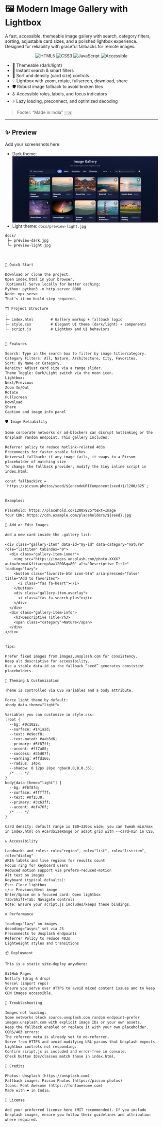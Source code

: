 # 🖼️ Modern Image Gallery with Lightbox

A fast, accessible, themeable image gallery with search, category filters, sorting, adjustable card sizes, and a polished lightbox experience.  
Designed for reliability with graceful fallbacks for remote images.

<p align="center">
  <img alt="HTML5" src="https://img.shields.io/badge/HTML5-E34F26?logo=html5&logoColor=fff&style=for-the-badge">
  <img alt="CSS3" src="https://img.shields.io/badge/CSS3-1572B6?logo=css3&logoColor=fff&style=for-the-badge">
  <img alt="JavaScript" src="https://img.shields.io/badge/JavaScript-F7DF1E?logo=javascript&logoColor=000&style=for-the-badge">
  <img alt="Accessible" src="https://img.shields.io/badge/Accessible-A11Y-0f766e?style=for-the-badge">
</p>

- 🎨 Themeable (dark/light)
- 🔎 Instant search & smart filters
- 🧭 Sort and density (card size) controls
- 💡 Lightbox with zoom, rotate, fullscreen, download, share
- 🛡️ Robust image fallback to avoid broken tiles
- ♿ Accessible roles, labels, and focus indicators
- ⚡ Lazy loading, preconnect, and optimized decoding

> Footer: “Made in India” 🇮🇳

---

## ✨ Preview

Add your screenshots here:
- Dark theme:
  ![image](https://github.com/MdSaifAli063/Modern-Image-Gallery-with-Lightbox/blob/0325d54dcffa1db8d8dd4c23555d87a5decd7487/Screenshot%202025-09-02%20014230.png)
- Light theme: `docs/preview-light.jpg`

```text
docs/
 ├─ preview-dark.jpg
 └─ preview-light.jpg



🚀 Quick Start

Download or clone the project.
Open index.html in your browser.
(Optional) Serve locally for better caching:
Python: python3 -m http.server 8080
Node: npx serve
That’s it—no build step required.

🗂️ Project Structure
.
├─ index.html        # Gallery markup + fallback logic
├─ style.css         # Elegant UI theme (dark/light) + components
└─ script.js         # Lightbox and UI behaviors


🧭 Features

Search: Type in the search box to filter by image title/category.
Category Filters: All, Nature, Architecture, City, Favorites.
Sort: By Name or Category.
Density: Adjust card size via a range slider.
Theme Toggle: Dark/Light switch via the moon icon.
Lightbox:
Next/Previous
Zoom In/Out
Rotate
Fullscreen
Download
Share
Caption and image info panel

🛡️ Image Reliability

Some corporate networks or ad-blockers can disrupt hotlinking or the Unsplash random endpoint. This gallery includes:

Referrer policy to reduce hotlink-related 403s
Preconnects for faster stable fetches
Universal fallback: if any image fails, it swaps to a Picsum placeholder of matching size
To change the fallback provider, modify the tiny inline script in index.html:

const fallbackSrc = `https://picsum.photos/seed/${encodeURIComponent(seed)}/1200/825`;


Examples:

Placehold: https://placehold.co/1200x825?text=Image
Your CDN: https://cdn.example.com/placeholders/${seed}.jpg

🧩 Add or Edit Images

Add a new card inside the .gallery list:

<div class="gallery-item" data-id="my-id" data-category="nature" role="listitem" tabindex="0">
  <div class="gallery-item-inner">
    <img src="https://images.unsplash.com/photo-XXXX?auto=format&fit=crop&w=1200&q=80" alt="Descriptive Title" loading="lazy">
    <button class="favorite-btn icon-btn" aria-pressed="false" title="Add to favorites">
      <i class="fas fa-heart"></i>
    </button>
    <div class="gallery-item-overlay">
      <i class="fas fa-search-plus"></i>
    </div>
  </div>
  <div class="gallery-item-info">
    <h3>Descriptive Title</h3>
    <span class="category">Nature</span>
  </div>
</div>


Tips:

Prefer fixed images from images.unsplash.com for consistency.
Keep alt descriptive for accessibility.
Use a stable data-id so the fallback “seed” generates consistent placeholders.

🎨 Theming & Customization

Theme is controlled via CSS variables and a body attribute.

Force light theme by default:
<body data-theme="light">

Variables you can customize in style.css:
:root {
  --bg: #0c1022;
  --surface: #141a2d;
  --text: #e9ecf8;
  --text-muted: #aab3d6;
  --primary: #5f87ff;
  --accent: #ff7a88;
  --success: #35d07f;
  --warning: #ffd166;
  --radius: 14px;
  --shadow: 0 12px 28px rgba(0,0,0,0.35);
  /* ... */
}
body[data-theme="light"] {
  --bg: #f6f8fd;
  --surface: #ffffff;
  --text: #0f1530;
  --primary: #3c63ff;
  --accent: #ef476f;
  /* ... */
}

Card density: default range is 180–320px wide; you can tweak min/max in index.html on #cardSizeRange or adapt grid with --card-min in CSS.

♿ Accessibility

Landmarks and roles: role="region", role="list", role="listitem", role="dialog"
ARIA labels and live regions for results count
Focus ring for keyboard users
Reduced motion support via prefers-reduced-motion
Alt text on images
Keyboard (typical defaults):
Esc: Close lightbox
←/→: Previous/Next image
Enter/Space on a focused card: Open lightbox
Tab/Shift+Tab: Navigate controls
Note: Ensure your script.js includes/keeps these bindings.

⚙️ Performance

loading="lazy" on images
decoding="async" set via JS
Preconnects to Unsplash endpoints
Referrer Policy to reduce 403s
Lightweight styles and transitions

📦 Deployment

This is a static site—deploy anywhere:

GitHub Pages
Netlify (drag & drop)
Vercel (import repo)
Ensure you serve over HTTPS to avoid mixed content issues and to keep CDN images accessible.

🧰 Troubleshooting

Images not loading:
Some networks block source.unsplash.com random endpoint—prefer images.unsplash.com with explicit image IDs or your own assets.
Keep the fallback enabled or replace it with your own placeholder.
CORS/403 errors:
The referrer meta is already set to no-referrer.
Serve from HTTPS and avoid modifying URL params that Unsplash expects.
Lightbox controls not responding:
Confirm script.js is included and error-free in console.
Check button IDs/classes match those in index.html.

🙏 Credits

Photos: Unsplash (https://unsplash.com)
Fallback images: Picsum Photos (https://picsum.photos)
Icons: Font Awesome (https://fontawesome.com)
Made with ❤️ in India.

📄 License

Add your preferred license here (MIT recommended). If you include Unsplash images, ensure you follow their guidelines and attribution where required.
